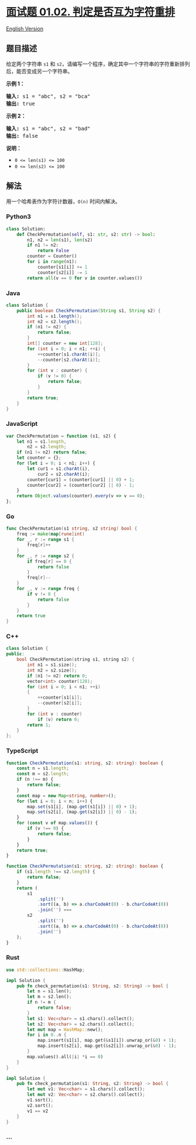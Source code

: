 # [面试题 01.02. 判定是否互为字符重排](https://leetcode-cn.com/problems/check-permutation-lcci)

[English Version](/lcci/01.02.Check%20Permutation/README_EN.md)

## 题目描述

<!-- 这里写题目描述 -->
<p>给定两个字符串 <code>s1</code> 和 <code>s2</code>，请编写一个程序，确定其中一个字符串的字符重新排列后，能否变成另一个字符串。</p>

<p><strong>示例 1：</strong></p>

<pre><strong>输入:</strong> s1 = &quot;abc&quot;, s2 = &quot;bca&quot;
<strong>输出:</strong> true
</pre>

<p><strong>示例 2：</strong></p>

<pre><strong>输入:</strong> s1 = &quot;abc&quot;, s2 = &quot;bad&quot;
<strong>输出:</strong> false
</pre>

<p><strong>说明：</strong></p>

<ul>
	<li><code>0 &lt;= len(s1) &lt;= 100 </code></li>
	<li><code>0 &lt;= len(s2) &lt;= 100 </code></li>
</ul>

## 解法

<!-- 这里可写通用的实现逻辑 -->

用一个哈希表作为字符计数器，`O(n)` 时间内解决。

<!-- tabs:start -->

### **Python3**

<!-- 这里可写当前语言的特殊实现逻辑 -->

```python
class Solution:
    def CheckPermutation(self, s1: str, s2: str) -> bool:
        n1, n2 = len(s1), len(s2)
        if n1 != n2:
            return False
        counter = Counter()
        for i in range(n1):
            counter[s1[i]] += 1
            counter[s2[i]] -= 1
        return all(v == 0 for v in counter.values())
```

### **Java**

<!-- 这里可写当前语言的特殊实现逻辑 -->

```java
class Solution {
    public boolean CheckPermutation(String s1, String s2) {
        int n1 = s1.length();
        int n2 = s2.length();
        if (n1 != n2) {
            return false;
        }
        int[] counter = new int[128];
        for (int i = 0; i < n1; ++i) {
            ++counter[s1.charAt(i)];
            --counter[s2.charAt(i)];
        }
        for (int v : counter) {
            if (v != 0) {
                return false;
            }
        }
        return true;
    }
}
```

### **JavaScript**

```js
var CheckPermutation = function (s1, s2) {
    let n1 = s1.length,
        n2 = s2.length;
    if (n1 != n2) return false;
    let counter = {};
    for (let i = 0; i < n1; i++) {
        let cur1 = s1.charAt(i),
            cur2 = s2.charAt(i);
        counter[cur1] = (counter[cur1] || 0) + 1;
        counter[cur2] = (counter[cur2] || 0) - 1;
    }
    return Object.values(counter).every(v => v == 0);
};
```

### **Go**

```go
func CheckPermutation(s1 string, s2 string) bool {
	freq := make(map[rune]int)
	for _, r := range s1 {
		freq[r]++
	}
	for _, r := range s2 {
		if freq[r] == 0 {
			return false
		}
		freq[r]--
	}
	for _, v := range freq {
		if v != 0 {
			return false
		}
	}
	return true
}
```

### **C++**

```cpp
class Solution {
public:
    bool CheckPermutation(string s1, string s2) {
        int n1 = s1.size();
        int n2 = s2.size();
        if (n1 != n2) return 0;
        vector<int> counter(128);
        for (int i = 0; i < n1; ++i)
        {
            ++counter[s1[i]];
            --counter[s2[i]];
        }
        for (int v : counter)
            if (v) return 0;
        return 1;
    }
};
```

### **TypeScript**

```ts
function CheckPermutation(s1: string, s2: string): boolean {
    const n = s1.length;
    const m = s2.length;
    if (n !== m) {
        return false;
    }
    const map = new Map<string, number>();
    for (let i = 0; i < n; i++) {
        map.set(s1[i], (map.get(s1[i]) || 0) + 1);
        map.set(s2[i], (map.get(s2[i]) || 0) - 1);
    }
    for (const v of map.values()) {
        if (v !== 0) {
            return false;
        }
    }
    return true;
}
```

```ts
function CheckPermutation(s1: string, s2: string): boolean {
    if (s1.length !== s2.length) {
        return false;
    }
    return (
        s1
            .split('')
            .sort((a, b) => a.charCodeAt(0) - b.charCodeAt(0))
            .join('') ===
        s2
            .split('')
            .sort((a, b) => a.charCodeAt(0) - b.charCodeAt(0))
            .join('')
    );
}
```

### **Rust**

```rust
use std::collections::HashMap;

impl Solution {
    pub fn check_permutation(s1: String, s2: String) -> bool {
        let n = s1.len();
        let m = s2.len();
        if n != m {
            return false;
        }
        let s1: Vec<char> = s1.chars().collect();
        let s2: Vec<char> = s2.chars().collect();
        let mut map = HashMap::new();
        for i in 0..n {
            map.insert(s1[i], map.get(&s1[i]).unwrap_or(&0) + 1);
            map.insert(s2[i], map.get(&s2[i]).unwrap_or(&0) - 1);
        }
        map.values().all(|i| *i == 0)
    }
}
```

```rust
impl Solution {
    pub fn check_permutation(s1: String, s2: String) -> bool {
        let mut v1: Vec<char> = s1.chars().collect();
        let mut v2: Vec<char> = s2.chars().collect();
        v1.sort();
        v2.sort();
        v1 == v2
    }
}
```

### **...**

```

```

<!-- tabs:end -->
